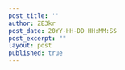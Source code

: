 ```yaml
---
post_title: ''
author: ZE3kr
post_date: 20YY-HH-DD HH:MM:SS
post_excerpt: ""
layout: post
published: true
---
```

